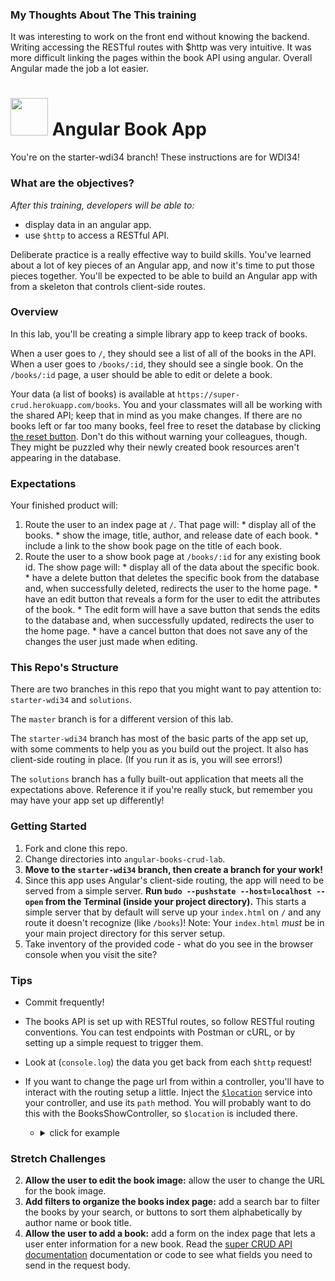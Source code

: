 ### My Thoughts About The This training

It was interesting to work on the front end without knowing the backend. Writing accessing the RESTful routes with $http was very intuitive. It was more difficult linking the pages within the book API using angular. Overall Angular made the job a lot easier.

# <img src="https://cloud.githubusercontent.com/assets/7833470/10899314/63829980-8188-11e5-8cdd-4ded5bcb6e36.png" height="60"> Angular Book App

You're on the starter-wdi34 branch! These instructions are for WDI34!

### What are the objectives?
<!-- specific/measurable goal for students to achieve -->
*After this training, developers will be able to:*

- display data in an angular app.
- use `$http` to access a RESTful API.

Deliberate practice is a really effective way to build skills. You've learned about a lot of key pieces of an Angular app, and now it's time to put those pieces together.  You'll be expected to be able to build an Angular app with from a skeleton that controls client-side routes.

### Overview

In this lab, you'll be creating a simple library app to keep track of books.

When a user goes to `/`, they should see a list of all of the books in the API. When a user goes to `/books/:id`, they should see a single book. On the `/books/:id` page, a user should be able to edit or delete a book.

Your data (a list of books) is available at `https://super-crud.herokuapp.com/books`. You and your classmates will all be working with the shared API; keep that in mind as you make changes.  If there are no books left or far too many books, feel free to reset the database by clicking [the reset button](http://super-crud.herokuapp.com/reset). Don't do this without warning your colleagues, though. They might be puzzled why their newly created book resources aren't appearing in the database.

### Expectations

Your finished product will:

  1. Route the user to an index page at `/`. That page will:
    * display all of the books.
    * show the image, title, author, and release date of each book.
    * include a link to the show book page on the title of each book.
  2. Route the user to a show book page at `/books/:id` for any existing book id. The show page will:
    * display all of the data about the specific book.
    * have a delete button that deletes the specific book from the database and, when successfully deleted, redirects the user to the home page.
    * have an edit button that reveals a form for the user to edit the attributes of the book.
    * The edit form will have a save button that sends the edits to the database and, when successfully updated, redirects the user to the home page.
    * have a cancel button that does not save any of the changes the user just made when editing.

### This Repo's Structure

There are two branches in this repo that you might want to pay attention to: `starter-wdi34` and `solutions`.

The `master` branch is for a different version of this lab.

The `starter-wdi34` branch has most of the basic parts of the app set up, with some comments to help you as you build out the project. It also has client-side routing in place. (If you run it as is, you will see errors!)

The `solutions` branch has a fully built-out application that meets all the expectations above. Reference it if you're really stuck, but remember you may have your app set up differently!



### Getting Started

1. Fork and clone this repo.
2. Change directories into `angular-books-crud-lab`.
3. **Move to the `starter-wdi34` branch, then create a branch for your work!**
4. Since this app uses Angular's client-side routing,  the app will need to be served from a simple server. **Run `budo --pushstate --host=localhost --open` from the Terminal (inside your project directory).** This starts a simple server that by default will serve up your `index.html` on `/` and any route it doesn't recognize (like `/books`)!  Note: Your `index.html` *must* be in your main project directory for this server setup.
4. Take inventory of the provided code - what do you see in the browser console when you visit the site?

### Tips

* Commit frequently!

* The books API is set up with RESTful routes, so follow RESTful routing conventions.  You can test endpoints with Postman or cURL, or by setting up a simple request to trigger them.
* Look at (`console.log`) the data you get back from each `$http` request!
* If you want to change the page url from within a controller, you'll have to interact with the routing setup a little. Inject the [`$location`](https://docs.angularjs.org/api/ng/service/$location) service into your controller, and use its `path` method. You will probably want to do this with the BooksShowController, so `$location` is included there.

    * <details><summary>click for example</summary>  

      ```js  
      // inside GoatsShowController, we want to send the user back to goats index (home page) automatically
      $location.path('/');
      ```
      </details>

### Stretch Challenges

2. **Allow the user to edit the book image:** allow the user to change the URL for the book image.
3. **Add filters to organize the books index page:** add a search bar to filter the books by your search, or buttons to sort them alphabetically by author name or book title.
1. **Allow the user to add a book:** add a form on the index page that lets a user enter information for a new book.  Read the [super CRUD API documentation](https://github.com/SF-WDI-LABS/super-crud-api) documentation or code to see what fields you need to send in the request body.
